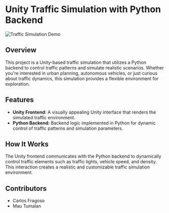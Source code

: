 # Unity Traffic Simulation with Python Backend

![Traffic Simulation Demo](link_to_demo_gif_or_screenshot.gif)

## Overview

This project is a Unity-based traffic simulation that utilizes a Python backend to control traffic patterns and simulate realistic scenarios. Whether you're interested in urban planning, autonomous vehicles, or just curious about traffic dynamics, this simulation provides a flexible environment for exploration.

## Features

- **Unity Frontend:** A visually appealing Unity interface that renders the simulated traffic environment.
- **Python Backend:** Backend logic implemented in Python for dynamic control of traffic patterns and simulation parameters.
  
## How It Works

The Unity frontend communicates with the Python backend to dynamically control traffic elements such as traffic lights, vehicle speed, and density. This interaction creates a realistic and customizable traffic simulation environment.

## Contributors
- Carlos Fragoso
- Mau Tumalan

